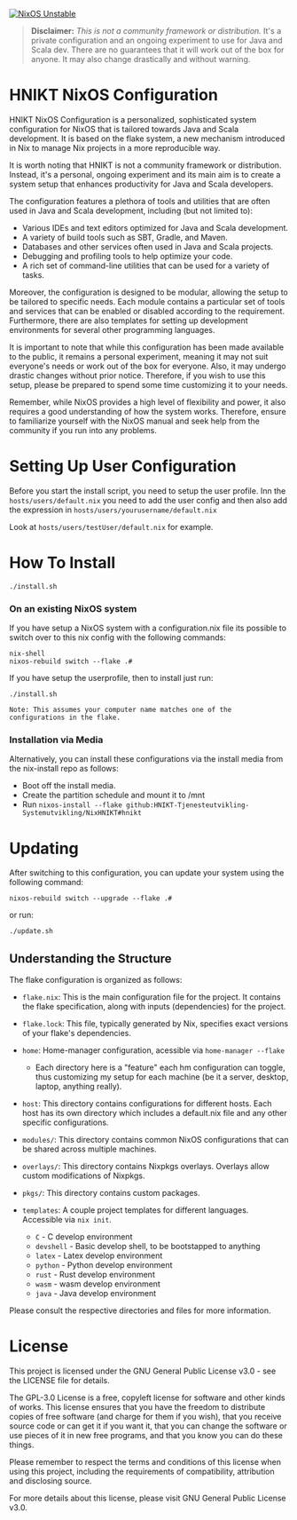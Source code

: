 [![NixOS Unstable](https://img.shields.io/badge/NixOS-unstable-blue.svg?style=flat-square&logo=NixOS&logoColor=white)](https://nixos.org)

> **Disclaimer:** _This is not a community framework or distribution._ It's a
> private configuration and an ongoing experiment to use for Java and Scala dev. There are no
> guarantees that it will work out of the box for anyone. It may also
> change drastically and without warning.

# HNIKT NixOS Configuration

HNIKT NixOS Configuration is a personalized, sophisticated system configuration for NixOS that is tailored towards Java and Scala development. It is based on the flake system, a new mechanism introduced in Nix to manage Nix projects in a more reproducible way.

It is worth noting that HNIKT is not a community framework or distribution. Instead, it's a personal, ongoing experiment and its main aim is to create a system setup that enhances productivity for Java and Scala developers.

The configuration features a plethora of tools and utilities that are often used in Java and Scala development, including (but not limited to):

- Various IDEs and text editors optimized for Java and Scala development.
- A variety of build tools such as SBT, Gradle, and Maven.
- Databases and other services often used in Java and Scala projects.
- Debugging and profiling tools to help optimize your code.
- A rich set of command-line utilities that can be used for a variety of tasks.

Moreover, the configuration is designed to be modular, allowing the setup to be tailored to specific needs. Each module contains a particular set of tools and services that can be enabled or disabled according to the requirement. Furthermore, there are also templates for setting up development environments for several other programming languages.

It is important to note that while this configuration has been made available to the public, it remains a personal experiment, meaning it may not suit everyone's needs or work out of the box for everyone. Also, it may undergo drastic changes without prior notice. Therefore, if you wish to use this setup, please be prepared to spend some time customizing it to your needs.

Remember, while NixOS provides a high level of flexibility and power, it also requires a good understanding of how the system works. Therefore, ensure to familiarize yourself with the NixOS manual and seek help from the community if you run into any problems.

# Setting Up User Configuration

Before you start the install script, you need to setup the user profile.
Inn the `hosts/users/default.nix` you need to add the user config and then also add the expression in `hosts/users/yourusername/default.nix`

Look at `hosts/users/testUser/default.nix` for example.

# How To Install

```shell
./install.sh
```

### On an existing NixOS system

If you have setup a NixOS system with a configuration.nix file its possible to switch over to this nix config with
the following commands:

```shell
nix-shell
nixos-rebuild switch --flake .#
```

If you have setup the userprofile, then to install just run:

```shell
./install.sh
```

`Note: This assumes your computer name matches one of the configurations in the flake.`

### Installation via Media

Alternatively, you can install these configurations via the install media from the nix-install repo as follows:

- Boot off the install media.
- Create the partition schedule and mount it to /mnt
- Run `nixos-install --flake github:HNIKT-Tjenesteutvikling-Systemutvikling/NixHNIKT#hnikt`

# Updating

After switching to this configuration, you can update your system using the following command:

```shell
nixos-rebuild switch --upgrade --flake .#
```

or run:

```shell
./update.sh
```

## Understanding the Structure

The flake configuration is organized as follows:

- `flake.nix`: This is the main configuration file for the project. It contains the flake specification, along with inputs (dependencies) for the project.

- `flake.lock`: This file, typically generated by Nix, specifies exact versions of your flake's dependencies.

- `home`: Home-manager configuration, acessible via `home-manager --flake`

  - Each directory here is a "feature" each hm configuration can toggle, thus
    customizing my setup for each machine (be it a server, desktop, laptop,
    anything really).

- `host`: This directory contains configurations for different hosts. Each host has its own directory which includes a default.nix file and any other specific configurations.

- `modules/`: This directory contains common NixOS configurations that can be shared across multiple machines.

- `overlays/`: This directory contains Nixpkgs overlays. Overlays allow custom modifications of Nixpkgs.

- `pkgs/`: This directory contains custom packages.

- `templates`: A couple project templates for different languages. Accessible
  via `nix init`.
  - `C` - C develop environment
  - `devshell` - Basic develop shell, to be bootstapped to anything
  - `latex` - Latex develop environment
  - `python` - Python develop environment
  - `rust` - Rust develop environment
  - `wasm` - wasm develop environment
  - `java` - Java develop environment

Please consult the respective directories and files for more information.

# License

This project is licensed under the GNU General Public License v3.0 - see the LICENSE file for details.

The GPL-3.0 License is a free, copyleft license for software and other kinds of works. This license ensures that you have the freedom to distribute copies of free software (and charge for them if you wish), that you receive source code or can get it if you want it, that you can change the software or use pieces of it in new free programs, and that you know you can do these things.

Please remember to respect the terms and conditions of this license when using this project, including the requirements of compatibility, attribution and disclosing source.

For more details about this license, please visit GNU General Public License v3.0.
